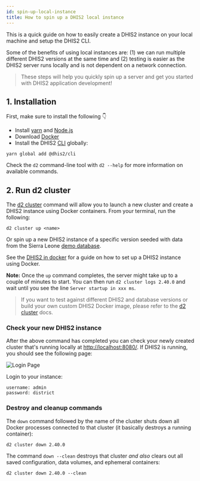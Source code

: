 ```yaml
---
id: spin-up-local-instance
title: How to spin up a DHIS2 local instance
---
```


This is a quick guide on how to easily create a DHIS2 instance on your local machine and setup the DHIS2 CLI.

Some of the benefits of using local instances are: (1) we can run multiple different DHIS2 versions at the same time and (2) testing is easier as the DHIS2 server runs locally and is not dependent on a network connection.

> These steps will help you quickly spin up a server and get you started with DHIS2 application development!

## 1. Installation

First, make sure to install the following 👇

-   Install [yarn](https://classic.yarnpkg.com/en/docs/install/) and [Node.js](https://nodejs.org/en/)
-   Download [Docker](https://www.docker.com/)
-   Install the DHIS2 [CLI](https://cli.dhis2.nu/#/getting-started) globally:

```shell
yarn global add @dhis2/cli
```

Check the `d2` command-line tool with `d2 --help` for more information on available commands.

## 2. Run d2 cluster

The [d2 cluster](https://cli.dhis2.nu/#/commands/d2-cluster) command will allow you to launch a new cluster and create a DHIS2 instance using Docker containers. From your terminal, run the following:

```shell
d2 cluster up <name>
```

Or spin up a new DHIS2 instance of a specific version seeded with data from the Sierra Leone [demo database](https://dhis2.org/demo).

See the [DHIS2 in docker](/docs/tutorials/dhis2-docker.md) for a guide on how to set up a DHIS2 instance using Docker.

**Note:** Once the `up` command completes, the server might take up to a couple of minutes to start. You can then run `d2 cluster logs 2.40.0` and wait until you see the line `Server startup in xxx ms`.

> If you want to test against different DHIS2 and database versions or build your own custom DHIS2 Docker image, please refer to the [d2 cluster](https://cli.dhis2.nu/#/commands/d2-cluster) docs.

### Check your new DHIS2 instance

After the above command has completed you can check your newly created cluster that's running locally at [http://localhost:8080/](http://localhost:8080/). If DHIS2 is running, you should see the following page:

![Login Page](../assets/quickstart_guides/image-of-login.png)

Login to your instance:

```
username: admin
password: district
```

### Destroy and cleanup commands

The `down` command followed by the name of the cluster shuts down all Docker processes connected to that cluster (it basically destroys a running container):

```shell
d2 cluster down 2.40.0
```

The command `down --clean` destroys that cluster _and also_ clears out all saved configuration, data volumes, and ephemeral containers:

```shell
d2 cluster down 2.40.0 --clean
```
